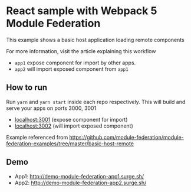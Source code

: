 # React sample with Webpack 5 Module Federation

This example shows a basic host application loading remote components

For more information, visit the article explaining this workflow

- `app1` expose component for import by other apps.
- `app2` will import exposed component from `app1`

## How to run

Run `yarn` and `yarn start` inside each repo respectively. This will build and serve your apps on ports 3000, 3001

- [localhost:3001](http://localhost:3000/) (expose component for import)
- [localhost:3002](http://localhost:3001/) (will import exposed component)

Example referenced from https://github.com/module-federation/module-federation-examples/tree/master/basic-host-remote

## Demo
- App1: http://demo-module-federation-app1.surge.sh/
- App2: http://demo-module-federation-app2.surge.sh/
